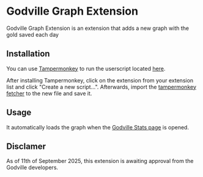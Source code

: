 # Godville Graph Extension

Godville Graph Extension is an extension that adds a new graph with the gold saved each day

## Installation

You can use [Tampermonkey](https://www.tampermonkey.net) to run the userscript located [here](https://raw.githubusercontent.com/dinisafonsopinto/Godville-Graph-Extension/refs/heads/main/tampermonkey.fetcher.js).

After installing Tampermonkey, click on the extension from your extension list and click "Create a new script...". Afterwards, import the [tampermonkey fetcher](https://raw.githubusercontent.com/dinisafonsopinto/Godville-Graph-Extension/refs/heads/main/tampermonkey.fetcher.js) to the new file and save it.

## Usage

It automatically loads the graph when the [Godville Stats page](https://stats.godvillegame.com/me) is opened.

## Disclamer

As of 11th of September 2025, this extension is awaiting approval from the Godville developers.
